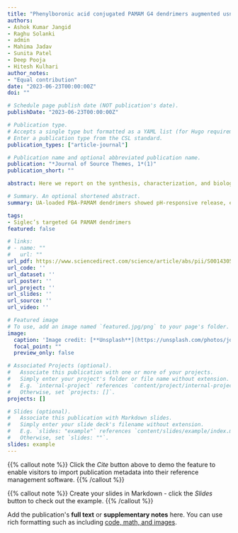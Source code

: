 ```yaml
---
title: "Phenylboronic acid conjugated PAMAM G4 dendrimers augmented usnic acid delivery to gastric cancer cells"
authors:
- Ashok Kumar Jangid
- Raghu Solanki
- admin
- Mahima Jadav
- Sunita Patel
- Deep Pooja
- Hitesh Kulhari
author_notes:
- "Equal contribution"
date: "2023-06-23T00:00:00Z"
doi: ""

# Schedule page publish date (NOT publication's date).
publishDate: "2023-06-23T00:00:00Z"

# Publication type.
# Accepts a single type but formatted as a YAML list (for Hugo requirements).
# Enter a publication type from the CSL standard.
publication_types: ["article-journal"]

# Publication name and optional abbreviated publication name.
publication: "*Journal of Source Themes, 1*(1)"
publication_short: ""

abstract: Here we report on the synthesis, characterization, and biological evaluation of Siglec’s targeted G4 PAMAM dendrimers loaded with usnic acid (UA). Siglec's targeted G4 dendrimers were obtained by conjugation of 4-carboxy phenylboronic acid (PBA) to the periphery of the G4 PAMAM dendrimer (PBA-PAMAM). UA-loaded PBA-PAMAM dendrimers (UA@PBA-PAMAM) showed average particle size (18 nm) without any sign of aggregation with amorphous nature, stability of the drug, and PBA-mediated anticancer efficacy. The UA@PBA-PAMAM dendrimer formulation showed a site-specific drug release profile. After 12 h, 17.6% and 95.7% of UA was released from UA@PBA-PAMAM dendrimer formulation in pH 7.4 and pH 5.0, respectively. In vitro anticancer results suggested the no cytotoxicity of G4 dendrimers after PBA conjugation. The cell viability of AGS cells was observed as 88.9 ± 0.7% (12 h) and 50.4 ± 1.9% (24 h) after pure UA treatment and 37.3 ± 0.6% (12 h) and 14.4% ± 1.2 (24 h) after treatment with UA@PBA-PAMAM. The pure UA had IC50 values of 44.9 ± 3.1 μg/mL (for 12 h) and 8.2 ± 1.1 μg/mL (for 24 h) while UA@PBA-PAMAM had an IC50 value of 8.4 ± 0.3 μg/mL (for 12 h) and 2.7 ± 0.4 μg/mL (for 24 h) in AGS cells. As a result of cytotoxicity studies, the dendrimer formulation UA@PBA-PAMAM maintained its effectiveness and was able to produce a long-term anticancer effect over time compared to the pure UA dose. The PBA-PAMAM dendrimer also significantly enhanced the cellular internalization in AGS gastric cancer cells. The new PBA-PAMAM design appears to be suitable nanocarriers for the UA to deliver gastric cancer cells.

# Summary. An optional shortened abstract.
summary: UA-loaded PBA-PAMAM dendrimers showed pH-responsive release, enhanced AGS cell uptake, and superior anticancer efficacy versus pure UA, indicating suitability as targeted gastric cancer nanocarriers.

tags:
- Siglec’s targeted G4 PAMAM dendrimers
featured: false

# links:
# - name: ""
#   url: ""
url_pdf: https://www.sciencedirect.com/science/article/abs/pii/S0014305723002562
url_code: ''
url_dataset: ''
url_poster: ''
url_project: ''
url_slides: ''
url_source: ''
url_video: ''

# Featured image
# To use, add an image named `featured.jpg/png` to your page's folder. 
image:
  caption: 'Image credit: [**Unsplash**](https://unsplash.com/photos/jdD8gXaTZsc)'
  focal_point: ""
  preview_only: false

# Associated Projects (optional).
#   Associate this publication with one or more of your projects.
#   Simply enter your project's folder or file name without extension.
#   E.g. `internal-project` references `content/project/internal-project/index.md`.
#   Otherwise, set `projects: []`.
projects: []

# Slides (optional).
#   Associate this publication with Markdown slides.
#   Simply enter your slide deck's filename without extension.
#   E.g. `slides: "example"` references `content/slides/example/index.md`.
#   Otherwise, set `slides: ""`.
slides: example
---
```


{{% callout note %}}
Click the *Cite* button above to demo the feature to enable visitors to import publication metadata into their reference management software.
{{% /callout %}}

{{% callout note %}}
Create your slides in Markdown - click the *Slides* button to check out the example.
{{% /callout %}}

Add the publication's **full text** or **supplementary notes** here. You can use rich formatting such as including [code, math, and images](https://docs.hugoblox.com/content/writing-markdown-latex/).
